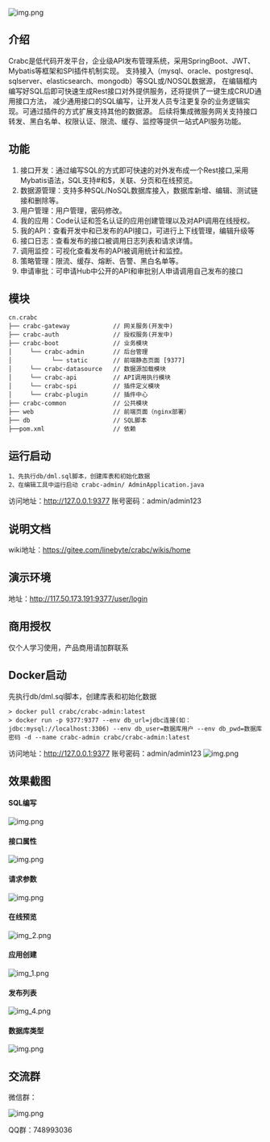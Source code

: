 
![img.png](doc/logo.png)
## 介绍
Crabc是低代码开发平台，企业级API发布管理系统，采用SpringBoot、JWT、Mybatis等框架和SPI插件机制实现。
支持接入（mysql、oracle、postgresql、sqlserver、elasticsearch、mongodb）等SQL或/NOSQL数据源，
在编辑框内编写好SQL后即可快速生成Rest接口对外提供服务，还将提供了一键生成CRUD通用接口方法，
减少通用接口的SQL编写，让开发人员专注更复杂的业务逻辑实现。可通过插件的方式扩展支持其他的数据源。
后续将集成微服务网关支持接口转发、黑白名单、权限认证、限流、缓存、监控等提供一站式API服务功能。

## 功能
1.  接口开发：通过编写SQL的方式即可快速的对外发布成一个Rest接口,采用Mybatis语法，SQL支持#和$，关联、分页和在线预览。
2.  数据源管理：支持多种SQL/NoSQL数据库接入，数据库新增、编辑、测试链接和删除等。
3.  用户管理：用户管理，密码修改。
4.  我的应用：Code认证和签名认证的应用创建管理以及对API调用在线授权。
5.  我的API：查看开发中和已发布的API接口，可进行上下线管理，编辑升级等
6.  接口日志：查看发布的接口被调用日志列表和请求详情。
7.  调用监控：可视化查看发布的API被调用统计和监控。
8.  策略管理：限流、缓存、熔断、告警、黑白名单等。
9.  申请审批：可申请Hub中公开的API和审批别人申请调用自己发布的接口

## 模块
~~~
cn.crabc    
├── crabc-gateway            // 网关服务(开发中)
├── crabc-auth               // 授权服务(开发中)
├── crabc-boot               // 业务模块
│     └── crabc-admin        // 后台管理
│           └── static       // 前端静态页面 [9377]
│     └── crabc-datasource   // 数据源加载模块
│     └── crabc-api          // API调用执行模块
│     └── crabc-spi          // 插件定义模块
│     └── crabc-plugin       // 插件中心
├── crabc-common             // 公共模块
├── web                      // 前端页面（nginx部署）
├── db                       // SQL脚本
├──pom.xml                   // 依赖
~~~ 
## 运行启动
```
1、先执行db/dml.sql脚本，创建库表和初始化数据
2、在编辑工具中运行启动 crabc-admin/ AdminApplication.java
```
访问地址：http://127.0.0.1:9377
账号密码：admin/admin123

## 说明文档
wiki地址：https://gitee.com/linebyte/crabc/wikis/home

## 演示环境
地址：http://117.50.173.191:9377/user/login

## 商用授权
仅个人学习使用，产品商用请加群联系

## Docker启动
先执行db/dml.sql脚本，创建库表和初始化数据
```
> docker pull crabc/crabc-admin:latest
> docker run -p 9377:9377 --env db_url=jdbc连接(如：jdbc:mysql://localhost:3306) --env db_user=数据库用户 --env db_pwd=数据库密码 -d --name crabc-admin crabc/crabc-admin:latest
```
访问地址：http://127.0.0.1:9377
账号密码：admin/admin123
![img.png](doc/login.png)
## 效果截图
#### SQL编写
![img.png](doc/img_run.png)
#### 接口属性
![img.png](doc/img_params.png)
#### 请求参数
![img.png](doc/img_req.png)
#### 在线预览
![img_2.png](doc/img_test.png)
#### 应用创建
![img_1.png](doc/img_app.png)
#### 发布列表
![img_4.png](doc/img_api.png)
#### 数据库类型
![img.png](doc/img_db.png)

## 交流群
微信群：

![img.png](doc/img_wechat.png)

QQ群：748993036